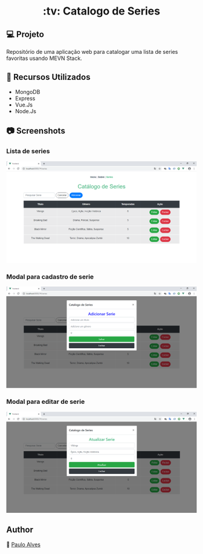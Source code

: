<h1 align="center">:tv: Catalogo de Series</h1>

## :computer: Projeto
Repositório de uma aplicação web para catalogar uma lista de series favoritas usando MEVN Stack.

## :wrench: Recursos Utilizados
- MongoDB
- Express
- Vue.Js
- Node.Js

## :camera: Screenshots
### Lista de series
![screenshot1](https://github.com/PauloAlves8039/Catalogo-de-Series/blob/master/frontend/src/assets/screenshot1.png)

### Modal para cadastro de serie
![screenshot2](https://github.com/PauloAlves8039/Catalogo-de-Series/blob/master/frontend/src/assets/screenshot2.png)

### Modal para editar de serie
![screenshot3](https://github.com/PauloAlves8039/Catalogo-de-Series/blob/master/frontend/src/assets/screenshot3.png)

## Author
:boy: [Paulo Alves](https://github.com/PauloAlves8039)
